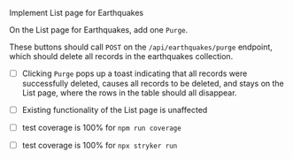 Implement List page for Earthquakes 

On the List page for Earthquakes, add one `Purge`.

These buttons should call `POST` on the `/api/earthquakes/purge` endpoint,
which should delete all records in the earthquakes collection.

- [ ] Clicking `Purge` pops up a toast indicating that all records were successfully deleted, causes all records to be deleted, and stays on the List page, where the rows in the table should all disappear.
- [ ] Existing functionality of the List page is unaffected
- [ ] test coverage is 100% for `npm run coverage`
- [ ] test coverage is 100% for `npx stryker run`

